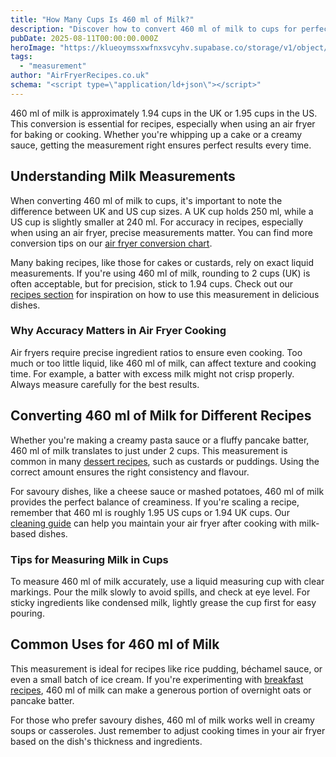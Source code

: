 ```yaml
---
title: "How Many Cups Is 460 ml of Milk?"
description: "Discover how to convert 460 ml of milk to cups for perfect baking and cooking every time. Includes UK and US measurements."
pubDate: 2025-08-11T00:00:00.000Z
heroImage: "https://klueoymssxwfnxsvcyhv.supabase.co/storage/v1/object/public/md/how-many-cups-is-460-ml-of-milk-0c623d95.webp"
tags:
  - "measurement"
author: "AirFryerRecipes.co.uk"
schema: "<script type=\"application/ld+json\"></script>"
---
```


<p>460 ml of milk is approximately 1.94 cups in the UK or 1.95 cups in the US. This conversion is essential for recipes, especially when using an air fryer for baking or cooking. Whether you're whipping up a cake or a creamy sauce, getting the measurement right ensures perfect results every time.</p>  

<h2>Understanding Milk Measurements</h2>  
<p>When converting 460 ml of milk to cups, it's important to note the difference between UK and US cup sizes. A UK cup holds 250 ml, while a US cup is slightly smaller at 240 ml. For accuracy in recipes, especially when using an air fryer, precise measurements matter. You can find more conversion tips on our <a href=https://www.airfryerrecipe.co.uk/air-fryer-conversion-chart>air fryer conversion chart</a>.</p>  

<p>Many baking recipes, like those for cakes or custards, rely on exact liquid measurements. If you're using 460 ml of milk, rounding to 2 cups (UK) is often acceptable, but for precision, stick to 1.94 cups. Check out our <a href=https://www.airfryerrecipe.co.uk/recipes>recipes section</a> for inspiration on how to use this measurement in delicious dishes.</p>  

<h3>Why Accuracy Matters in Air Fryer Cooking</h3>  
<p>Air fryers require precise ingredient ratios to ensure even cooking. Too much or too little liquid, like 460 ml of milk, can affect texture and cooking time. For example, a batter with excess milk might not crisp properly. Always measure carefully for the best results.</p>  

<h2>Converting 460 ml of Milk for Different Recipes</h2>  
<p>Whether you're making a creamy pasta sauce or a fluffy pancake batter, 460 ml of milk translates to just under 2 cups. This measurement is common in many <a href=https://www.airfryerrecipe.co.uk/recipe-category/dessert>dessert recipes</a>, such as custards or puddings. Using the correct amount ensures the right consistency and flavour.</p>  

<p>For savoury dishes, like a cheese sauce or mashed potatoes, 460 ml of milk provides the perfect balance of creaminess. If you're scaling a recipe, remember that 460 ml is roughly 1.95 US cups or 1.94 UK cups. Our <a href=https://www.airfryerrecipe.co.uk/air-fryer-cleaner>cleaning guide</a> can help you maintain your air fryer after cooking with milk-based dishes.</p>  

<h3>Tips for Measuring Milk in Cups</h3>  
<p>To measure 460 ml of milk accurately, use a liquid measuring cup with clear markings. Pour the milk slowly to avoid spills, and check at eye level. For sticky ingredients like condensed milk, lightly grease the cup first for easy pouring.</p>  

<h2>Common Uses for 460 ml of Milk</h2>  
<p>This measurement is ideal for recipes like rice pudding, béchamel sauce, or even a small batch of ice cream. If you're experimenting with <a href=https://www.airfryerrecipe.co.uk/recipe-category/breakfast>breakfast recipes</a>, 460 ml of milk can make a generous portion of overnight oats or pancake batter.</p>  

<p>For those who prefer savoury dishes, 460 ml of milk works well in creamy soups or casseroles. Just remember to adjust cooking times in your air fryer based on the dish's thickness and ingredients.</p>